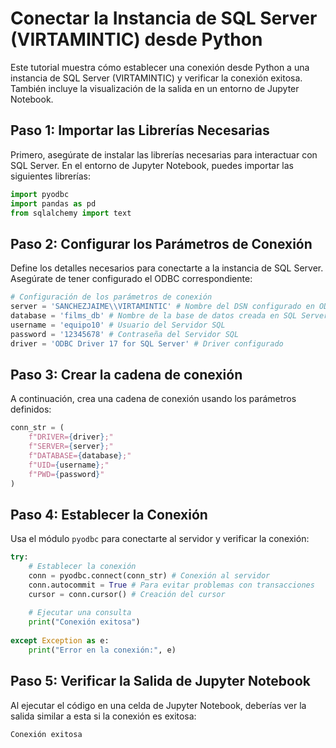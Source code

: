 # Conectar la Instancia de SQL Server (VIRTAMINTIC) desde Python

Este tutorial muestra cómo establecer una conexión desde Python a una instancia de SQL Server (VIRTAMINTIC) y verificar la conexión exitosa. También incluye la visualización de la salida en un entorno de Jupyter Notebook.

## Paso 1: Importar las Librerías Necesarias

Primero, asegúrate de instalar las librerías necesarias para interactuar con SQL Server. En el entorno de Jupyter Notebook, puedes importar las siguientes librerías:

```python
import pyodbc
import pandas as pd
from sqlalchemy import text
```
## Paso 2: Configurar los Parámetros de Conexión

Define los detalles necesarios para conectarte a la instancia de SQL Server. Asegúrate de tener configurado el ODBC correspondiente:

```python
# Configuración de los parámetros de conexión
server = 'SANCHEZJAIME\\VIRTAMINTIC' # Nombre del DSN configurado en ODBC
database = 'films_db' # Nombre de la base de datos creada en SQL Server
username = 'equipo10' # Usuario del Servidor SQL
password = '12345678' # Contraseña del Servidor SQL
driver = 'ODBC Driver 17 for SQL Server' # Driver configurado
```

## Paso 3: Crear la cadena de conexión

A continuación, crea una cadena de conexión usando los parámetros definidos:

```python
conn_str = (
    f"DRIVER={driver};"
    f"SERVER={server};"
    f"DATABASE={database};"
    f"UID={username};"
    f"PWD={password}"
)
```

## Paso 4: Establecer la Conexión

Usa el módulo `pyodbc` para conectarte al servidor y verificar la conexión:

```python
try:
    # Establecer la conexión
    conn = pyodbc.connect(conn_str) # Conexión al servidor
    conn.autocommit = True # Para evitar problemas con transacciones
    cursor = conn.cursor() # Creación del cursor
    
    # Ejecutar una consulta
    print("Conexión exitosa")
    
except Exception as e:
    print("Error en la conexión:", e)
```
## Paso 5: Verificar la Salida de Jupyter Notebook

Al ejecutar el código en una celda de Jupyter Notebook, deberías ver la salida similar a esta si la conexión es exitosa:

```python
Conexión exitosa
```
